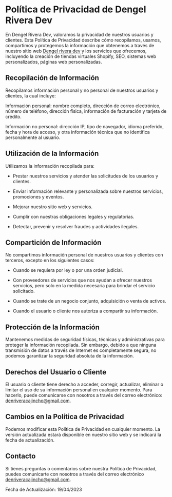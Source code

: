 # **Política de Privacidad de Dengel Rivera Dev**

En Dengel Rivera Dev, valoramos la privacidad de nuestros usuarios y clientes. Esta Política de Privacidad describe cómo recopilamos, usamos, compartimos y protegemos la información que obtenemos a través de nuestro sitio web [Dengel rivera dev](https://www.dengelriveradev.com)  y los servicios que ofrecemos, incluyendo la creación de tiendas virtuales Shopify, SEO, sistemas web personalizados, páginas web personalizadas.



## **Recopilación de Información**

Recopilamos información personal y no personal de nuestros usuarios y clientes, la cual incluye:

Información personal: nombre completo, dirección de correo electrónico, número de teléfono, dirección física, información de facturación y tarjeta de crédito.

Información no personal: dirección IP, tipo de navegador, idioma preferido, fecha y hora de acceso, y otra información técnica que no identifica personalmente al usuario.

## **Utilización de la Información**

Utilizamos la información recopilada para:

- Prestar nuestros servicios y atender las solicitudes de los usuarios y clientes.

- Enviar información relevante y personalizada sobre nuestros servicios, promociones y eventos.

- Mejorar nuestro sitio web y servicios.

- Cumplir con nuestras obligaciones legales y regulatorias.

- Detectar, prevenir y resolver fraudes y actividades ilegales.

## **Compartición de Información**

No compartimos información personal de nuestros usuarios y clientes con terceros, excepto en los siguientes casos:

- Cuando se requiera por ley o por una orden judicial.

- Con proveedores de servicios que nos ayudan a ofrecer nuestros servicios, pero solo en la medida necesaria para brindar el servicio solicitado.

- Cuando se trate de un negocio conjunto, adquisición o venta de activos.

- Cuando el usuario o cliente nos autoriza a compartir su información.

## **Protección de la Información**

Mantenemos medidas de seguridad físicas, técnicas y administrativas para proteger la información recopilada. Sin embargo, debido a que ninguna transmisión de datos a través de Internet es completamente segura, no podemos garantizar la seguridad absoluta de la información.

## **Derechos del Usuario o Cliente**

El usuario o cliente tiene derecho a acceder, corregir, actualizar, eliminar o limitar el uso de su información personal en cualquier momento. Para hacerlo, puede comunicarse con nosotros a través del correo electrónico: denriveracajincho@gmail.com.

## **Cambios en la Política de Privacidad**

Podemos modificar esta Política de Privacidad en cualquier momento. La versión actualizada estará disponible en nuestro sitio web y se indicará la fecha de actualización.

## **Contacto**

Si tienes preguntas o comentarios sobre nuestra Política de Privacidad, puedes comunicarte con nosotros a través del correo electrónico denriveracajincho@gmail.com.

Fecha de Actualización: 19/04/2023